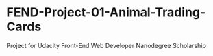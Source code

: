 # FEND-Project-01-Animal-Trading-Cards
Project for Udacity Front-End Web Developer Nanodegree Scholarship
